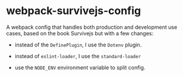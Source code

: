 # webpack-survivejs-config

A webpack config that handles both production and development use cases, based on the book Survivejs but with a few changes:


+ instead of the `DefinePlugin`, I use the `Dotenv` plugin.

+ instead of `eslint-loader`, I use the `standard-loader`

+ use the `NODE_ENV` environment variable to split config.
